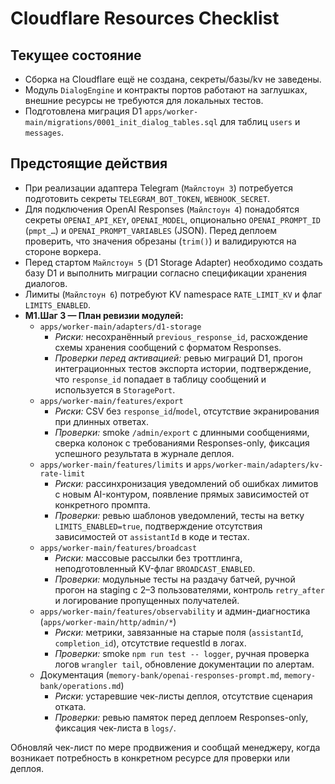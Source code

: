 # Cloudflare Resources Checklist

## Текущее состояние
- Сборка на Cloudflare ещё не создана, секреты/базы/kv не заведены.
- Модуль `DialogEngine` и контракты портов работают на заглушках, внешние ресурсы не требуются для локальных тестов.
- Подготовлена миграция D1 `apps/worker-main/migrations/0001_init_dialog_tables.sql` для таблиц `users` и `messages`.

## Предстоящие действия
- При реализации адаптера Telegram (`Майлстоун 3`) потребуется подготовить секреты `TELEGRAM_BOT_TOKEN`, `WEBHOOK_SECRET`.
- Для подключения OpenAI Responses (`Майлстоун 4`) понадобятся секреты `OPENAI_API_KEY`, `OPENAI_MODEL`, опционально `OPENAI_PROMPT_ID` (`pmpt_…`) и `OPENAI_PROMPT_VARIABLES` (JSON). Перед деплоем проверить, что значения обрезаны (`trim()`) и валидируются на стороне воркера.
- Перед стартом `Майлстоун 5` (D1 Storage Adapter) необходимо создать базу D1 и выполнить миграции согласно спецификации хранения диалогов.
- Лимиты (`Майлстоун 6`) потребуют KV namespace `RATE_LIMIT_KV` и флаг `LIMITS_ENABLED`.
- **М1.Шаг 3 — План ревизии модулей:**
  - `apps/worker-main/adapters/d1-storage`
    - *Риски:* несохранённый `previous_response_id`, расхождение схемы хранения сообщений с форматом Responses.
    - *Проверки перед активацией:* ревью миграций D1, прогон интеграционных тестов экспорта истории, подтверждение, что `response_id` попадает в таблицу сообщений и используется в `StoragePort`.
  - `apps/worker-main/features/export`
    - *Риски:* CSV без `response_id`/`model`, отсутствие экранирования при длинных ответах.
    - *Проверки:* smoke `/admin/export` с длинными сообщениями, сверка колонок с требованиями Responses-only, фиксация успешного результата в журнале деплоя.
  - `apps/worker-main/features/limits` и `apps/worker-main/adapters/kv-rate-limit`
    - *Риски:* рассинхронизация уведомлений об ошибках лимитов с новым AI-контуром, появление прямых зависимостей от конкретного промпта.
    - *Проверки:* ревью шаблонов уведомлений, тесты на ветку `LIMITS_ENABLED=true`, подтверждение отсутствия зависимостей от `assistantId` в коде и тестах.
  - `apps/worker-main/features/broadcast`
    - *Риски:* массовые рассылки без троттлинга, неподготовленный KV-флаг `BROADCAST_ENABLED`.
    - *Проверки:* модульные тесты на раздачу батчей, ручной прогон на staging с 2–3 пользователями, контроль `retry_after` и логирование пропущенных получателей.
  - `apps/worker-main/features/observability` и админ-диагностика (`apps/worker-main/http/admin/*`)
    - *Риски:* метрики, завязанные на старые поля (`assistantId`, `completion_id`), отсутствие requestId в логах.
    - *Проверки:* smoke `npm run test -- logger`, ручная проверка логов `wrangler tail`, обновление документации по алертам.
  - Документация (`memory-bank/openai-responses-prompt.md`, `memory-bank/operations.md`)
    - *Риски:* устаревшие чек-листы деплоя, отсутствие сценария отката.
    - *Проверки:* ревью памяток перед деплоем Responses-only, фиксация чек-листа в `logs/`.

Обновляй чек-лист по мере продвижения и сообщай менеджеру, когда возникает потребность в конкретном ресурсе для проверки или деплоя.
